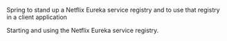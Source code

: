 Spring to stand up a Netflix Eureka service registry and to use that registry in a client application

Starting and using the Netflix Eureka service registry.
